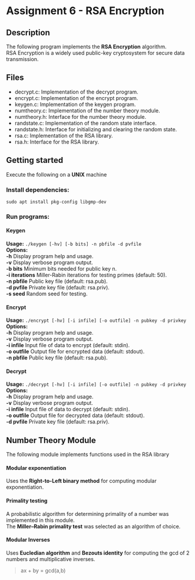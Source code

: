 # Assignment 6 - RSA Encryption
## Description
The following program implements the **RSA Encryption** algorithm.
<br /> RSA Encryption is a widely used public-key cryptosystem for secure data transmission.

## Files
* decrypt.c: Implementation of the decrypt program.
* encrypt.c: Implementation of the encrypt program.
* keygen.c: Implementation of the keygen program.
* numtheory.c: Implementation of the number theory module.
* numtheory.h: Interface for the number theory module.
* randstate.c: Implementation of the random state interface.
* randstate.h: Interface for initializing and clearing the random state.
* rsa.c: Implementation of the RSA library.
* rsa.h: Interface for the RSA library.

## Getting started
Execute the following on a **UNIX** machine
### Install dependencies:
`sudo apt install pkg-config libgmp-dev`
### Run programs:
#### Keygen
**Usage:**
`./keygen [-hv] [-b bits] -n pbfile -d pvfile`
<br />**Options:**
<br /> **-h**  Display program help and usage.
<br /> **-v**  Display verbose program output.
<br /> **-b bits**  Minimum bits needed for public key n.
<br /> **-i iterations**  Miller-Rabin iterations for testing primes (default: 50).
<br /> **-n pbfile**  Public key file (default: rsa.pub).
<br /> **-d pvfile**  Private key file (default: rsa.priv).
<br /> **-s seed**  Random seed for testing.
#### Encrypt
**Usage:**
`./encrypt [-hv] [-i infile] [-o outfile] -n pubkey -d privkey`
<br />**Options:**
<br /> **-h**  Display program help and usage.
<br /> **-v**  Display verbose program output.
<br /> **-i infile**  Input file of data to encrypt (default: stdin).
<br /> **-o outfile**  Output file for encrypted data (default: stdout).
<br /> **-n pbfile**  Public key file (default: rsa.pub).
#### Decrypt
**Usage:**
`./decrypt [-hv] [-i infile] [-o outfile] -n pubkey -d privkey`
<br />**Options:**
<br /> **-h**  Display program help and usage.
<br /> **-v**  Display verbose program output.
<br /> **-i infile**  Input file of data to decrypt (default: stdin).
<br /> **-o outfile**  Output file for decrypted data (default: stdout).
<br /> **-d pvfile**  Private key file (default: rsa.priv).

## Number Theory Module
The following module implements functions used in the RSA library
#### Modular exponentiation
Uses the **Right-to-Left binary method** for computing modular exponentiation.
#### Primality testing
A probabilistic algorithm for determining primality of a number was implemented in this module.
<br />The **Miller–Rabin primality test** was selected as an algorithm of choice.
#### Modular Inverses
Uses **Eucledian algorithm** and **Bezouts identity** for computing the gcd of 2 numbers and multiplicative inverses.
> ax + by = gcd(a,b)

